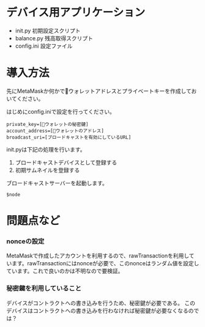 # デバイス用アプリケーション

- init.py 初期設定スクリプト
- balance.py 残高取得スクリプト
- config.ini 設定ファイル


# 導入方法
先にMetaMaskか何かでウォレットアドレスとプライベートキーを作成しておいてください。

はじめにconfig.iniで設定を行ってください。

```
private_key=[ウォレットの秘密鍵]
account_address=[ウォレットのアドレス]
broadcast_uri=[ブロードキャストを有効にしているURL]
```

init.pyは下記の処理を行います。

1. ブロードキャストデバイスとして登録する
1. 初期サムネイルを登録する

ブロードキャストサーバーを起動します。

```
$node 
```


# 問題点など
### nonceの設定
MetaMaskで作成したアカウントを利用するので、rawTransactionを利用しています。rawTransactionにはnonceが必要で、このnonceはランダム値を設定しています。これで良いのかは不明なので要検証。

### 秘密鍵を利用していること
デバイスがコントラクトへの書き込みを行うため、秘密鍵が必要である。
このデバイスはコントラクトへの書き込みを行わなければ秘密鍵が必要なくなるのでは？






